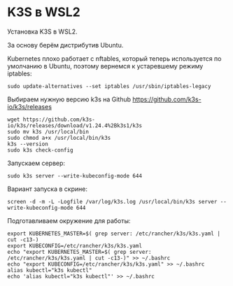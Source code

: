 # K3S в WSL2

Установка K3S в WSL2.

За основу берём дистрибутив Ubuntu.

Kubernetes плохо работает с nftables, который теперь используется по умолчанию в Ubuntu, поэтому 
вернемся к устаревшему режиму iptables:

```shell
sudo update-alternatives --set iptables /usr/sbin/iptables-legacy
```

Выбираем нужную версию k3s на Github https://github.com/k3s-io/k3s/releases

```shell
wget https://github.com/k3s-io/k3s/releases/download/v1.24.4%2Bk3s1/k3s
sudo mv k3s /usr/local/bin
sudo chmod a+x /usr/local/bin/k3s
k3s --version
sudo k3s check-config
```
	
Запускаем сервер:
	
```shell
sudo k3s server --write-kubeconfig-mode 644
```

Вариант запуска в скрине:

```shell
screen -d -m -L -Logfile /var/log/k3s.log /usr/local/bin/k3s server --write-kubeconfig-mode 644
```

Подготавливаем окружение для работы:

```shell
export KUBERNETES_MASTER=$( grep server: /etc/rancher/k3s/k3s.yaml | cut -c13-)
export KUBECONFIG=/etc/rancher/k3s/k3s.yaml
echo "export KUBERNETES_MASTER=$( grep server: /etc/rancher/k3s/k3s.yaml | cut -c13-)" >> ~/.bashrc
echo "export KUBECONFIG=/etc/rancher/k3s/k3s.yaml" >> ~/.bashrc
alias kubectl="k3s kubectl"
echo 'alias kubectl="k3s kubectl"' >> ~/.bashrc
```
